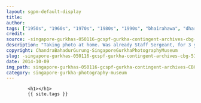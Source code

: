 ```yaml
---
layout: sgpm-default-display
title: 
author: 
tags: ["1950s", "1960s", "1970s", "1980s", "1990s", "bhairahawa", "dharan", "gurkhas", "kathmandu", "nepal", "pokhara", "singapore", "singapore gurkha archive", "singapore gurkha old photographs", "singapore gurkha photography museum", "singapore gurkhas"]
credit: 
source: -singapore-gurkhas-050116-gcspf-gurkha-contingent-archives-cbg-51
description: "Taking photo at home. Was already Staff Sergeant, for 3 years. Date: Mid 1980s."
copyright: ChandraBahadurGurung-SingaporeGurkhaPhotographyMuseum
slug: -singapore-gurkhas-050116-gcspf-gurkha-contingent-archives-cbg-51
date: 2014-10-09
img_path: singapore-gurkhas-050116-gcspf-gurkha-contingent-archives-CBG-51.jpg
category: singapore-gurkha-photography-museum
---
```

	 		

	 		<h1></h1>
	 		{{ site.tags }}
	 		

